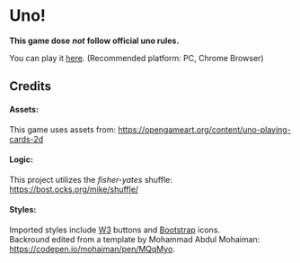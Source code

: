 # Uno!

**This game dose**  ***not***  **follow official uno rules.**

You can play it [here](https://github.chrobinson.com/pages/lawrnat/internuno/). (Recommended platform: PC, Chrome Browser)

## Credits

#### Assets:

This game uses assets from: https://opengameart.org/content/uno-playing-cards-2d

#### Logic:

This project utilizes the *fisher-yates* shuffle: https://bost.ocks.org/mike/shuffle/

#### Styles:

Imported styles include [W3](https://www.w3schools.com/w3css/w3css_downloads.asp) buttons and [Bootstrap](https://getbootstrap.com/docs/3.4/css/) icons.  
Backround edited from a template by Mohammad Abdul Mohaiman: https://codepen.io/mohaiman/pen/MQqMyo.
